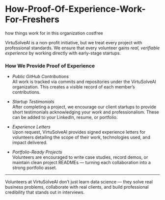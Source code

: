 # How-Proof-Of-Experience-Work-For-Freshers
how things work for in this organization costfree


VirtuSolveAI is a non-profit initiative, but we treat every project with professional standards. We ensure that every volunteer gains *real, verifiable experience* by working directly with early-stage startups.

###  How We Provide Proof of Experience

- *Public GitHub Contributions*  
  All work is tracked via commits and repositories under the VirtuSolveAI organization. This creates a visible record of each member’s contributions.

- *Startup Testimonials*  
  After completing a project, we encourage our client startups to provide short testimonials acknowledging your work and professionalism. These can be added to your LinkedIn, resume, or portfolio.

- *Experience Letters*  
  Upon request, VirtuSolveAI provides signed experience letters for volunteers detailing the scope of their work, technologies used, and impact delivered.

- *Portfolio-Ready Projects*  
  Volunteers are encouraged to write case studies, record demos, or maintain clean project READMEs — turning each collaboration into a strong portfolio asset.

---

Volunteers at VirtuSolveAI don’t just learn data science — they solve real business problems, collaborate with real clients, and build professional credibility that stands out in interviews.
